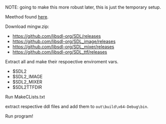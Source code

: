 NOTE: going to make this more robust later, this is just the temporary setup.

Meethod found [here](https://blog.ahmadz.ai/sdl2-for-clion-and-cmake/).

Download mingw.zip: 
- https://github.com/libsdl-org/SDL/releases
- https://github.com/libsdl-org/SDL_image/releases
- https://github.com/libsdl-org/SDL_mixer/releases
- https://github.com/libsdl-org/SDL_ttf/releases

Extract all and make their respoective enviroment vars.
- $SDL2
- $SDL2_IMAGE
- $SDL2_MIXER
- $SDL2TTFDIR

Run MakeCLists.txt

extract respective ddl files and add them to  `out\build\x64-Debug\bin`.

Run program!
